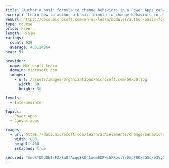 ```yaml
---
title: "Author a basic formula to change behaviors in a Power Apps canvas app"
excerpt: "Learn how to author a basic formula to change behaviors in a Power Apps canvas app."
webUrl: https://docs.microsoft.com/en-us/learn/modules/author-basic-formula-change-behaviors-powerapps/
type: course
price: Free
length: PT51M
ratings:
  count: 929
  average: 4.6124864
heat: 51

provider:
  name: Microsoft Learn
  domain: microsoft.com
  images:
    - url: /assets/images/organizations/microsoft.com-50x50.jpg
      width: 50
      height: 50

levels:
  - Intermediate

topics:
  - Power Apps
  - Canvas apps

images:
  - url: https://docs.microsoft.com/learn/achievements/change-behaviors-social.png
    width: 800
    height: 400
    isCached: true

secured: "AeokTDDdObI/FZx8uUfAiqq8k04LwemEDPwc5PRbsl5sDmpF8QxLGSske3VyOu//QVirHsecacMQ8QMTNMZ8Z6/78VnExOzgkQnjRVwYGd8lgp3d4HmXpblxwiOfedaXbmDHZEaYJh58PANTJYy76O6dZto2p2G9LTZUDKVPXsxgVLKDd8KMRptDhY480FwaL9l63OFmeEzbuoZIglfnsSvAP8mp0kR/e5XATqmC4FVXOwGI3gMIjWth86tVlxxXpF7xF6fiG9kwp7GRhGCKxrvplOuZsNsJFIUxGtzE0xZ3l7zuoI8icS2wprXekOxq8ehN4m2O9rbjM48Bx/cK9D27OgeeneueaHHmwj2IVfZaWqdiAarr/AXmQf8JNQtEgn/KNiGnRAFNOh+stoJfg65+guOg7nuNJKuVkx/ZWqU=;bkhz7h4suUSO+HkJY6WZXQ=="
---
```


